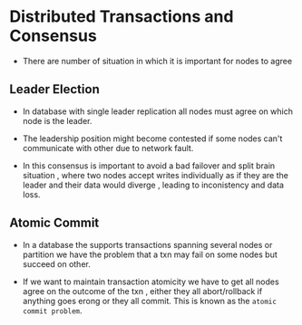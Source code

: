 # Distributed Transactions and Consensus

- There are number of situation in which it is important for nodes to agree

## Leader Election
 
- In database with single leader replication all nodes must agree on which node is the leader.

- The leadership position might become contested if some nodes can't communicate with other due to network fault.

- In this consensus is important to avoid a bad failover and split brain situation , where two nodes accept writes individually as if they are the leader and their data would diverge , leading to inconistency and data loss.

## Atomic Commit

- In a database the supports transactions spanning several nodes or partition we have the problem that a txn may fail on some nodes but succeed on other.

- If we want  to maintain transaction atomicity we have to get all nodes agree on the outcome of the txn , either they all abort/rollback if anything goes erong or they all commit. This is known as the ``atomic commit problem``.

